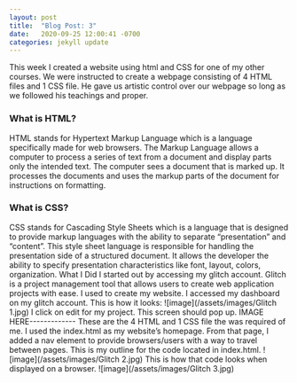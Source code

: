 ```yaml
---
layout: post
title:  "Blog Post: 3"
date:   2020-09-25 12:00:41 -0700
categories: jekyll update
---
```


This week I created a website using html and CSS for one of my other courses. We were instructed to create a webpage consisting of 4 HTML files and 1 CSS file. He gave us artistic control over our webpage so long as we followed his teachings and proper. 
### What is HTML?
HTML stands for Hypertext Markup Language which is a language specifically made for web browsers. The Markup Language allows a computer to process a series of text from a document and display parts only the intended text. The computer sees a document that is marked up. It processes the documents and uses the markup parts of the document for instructions on formatting. 
### What is CSS?
CSS stands for Cascading Style Sheets which is a language that is designed to provide markup languages with the ability to separate “presentation” and “content”. This style sheet language is responsible for handling the presentation side of a structured document. It allows the developer the ability to specify presentation characteristics like font, layout, colors, organization. 
What I Did
I started out by accessing my glitch account. Glitch is a project management tool that allows users to create web application projects with ease. I used to create my website. 
I accessed my dashboard on my glitch account. This is how it looks:
![image](/assets/images/Glitch 1.jpg)
I click on edit for my project. This screen should pop up.
IMAGE HERE-------------
These are the 4 HTML and 1 CSS file the was required of me. I used the index.html as my website’s homepage. From that page, I added a nav element to provide browsers/users with a way to travel between pages. 
This is my outline for the code located in index.html.
![image](/assets/images/Glitch 2.jpg)
This is how that code looks when displayed on a browser.
![image](/assets/images/Glitch 3.jpg)

